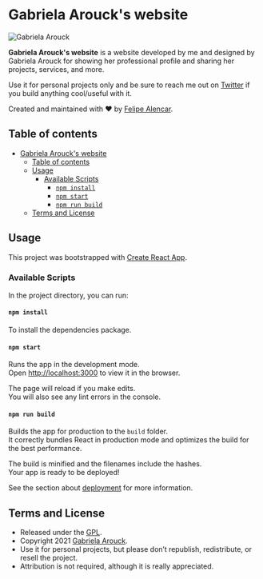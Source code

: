 # Gabriela Arouck's website

![Gabriela Arouck](https://user-images.githubusercontent.com/2683512/78789364-545e7100-79ad-11ea-9e3c-9528c99cda8e.png)

**Gabriela Arouck's website** is a website developed by me and designed by Gabriela Arouck for showing her professional profile and sharing her projects, services, and more.

Use it for personal projects only and be sure to reach me out on [Twitter](https://twitter.com/alencarftc) if you build anything cool/useful with it.

Created and maintained with ❤️ by [Felipe Alencar](https://github.com/alencarftc).

## Table of contents

- [Gabriela Arouck's website](#gabriela-aroucks-website)
  - [Table of contents](#table-of-contents)
  - [Usage](#usage)
    - [Available Scripts](#available-scripts)
      - [`npm install`](#npm-install)
      - [`npm start`](#npm-start)
      - [`npm run build`](#npm-run-build)
  - [Terms and License](#terms-and-license)

## Usage

This project was bootstrapped with [Create React App](https://github.com/facebook/create-react-app).

### Available Scripts

In the project directory, you can run:

#### `npm install`
To install the dependencies package.

#### `npm start`

Runs the app in the development mode.<br>
Open [http://localhost:3000](http://localhost:3000) to view it in the browser.

The page will reload if you make edits.<br>
You will also see any lint errors in the console.

#### `npm run build`

Builds the app for production to the `build` folder.<br>
It correctly bundles React in production mode and optimizes the build for the best performance.

The build is minified and the filenames include the hashes.<br>
Your app is ready to be deployed!

See the section about [deployment](https://facebook.github.io/create-react-app/docs/deployment) for more information.


## Terms and License

- Released under the [GPL](https://www.gnu.org/licenses/gpl-3.0.html).
- Copyright 2021 [Gabriela Arouck](https://gabrielaarouck.com.br/).
- Use it for personal projects, but please don’t republish, redistribute, or resell the project.
- Attribution is not required, although it is really appreciated.
